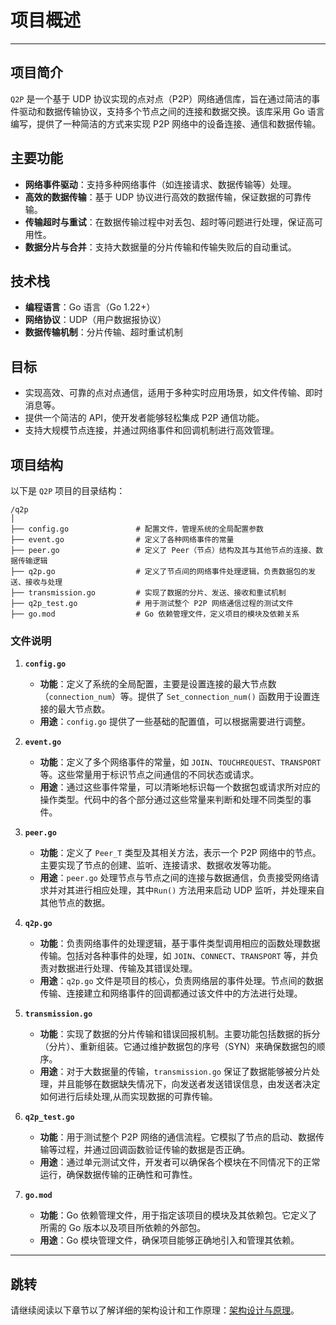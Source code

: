 # 项目概述

---

## 项目简介

`Q2P` 是一个基于 UDP 协议实现的点对点（P2P）网络通信库，旨在通过简洁的事件驱动和数据传输协议，支持多个节点之间的连接和数据交换。该库采用 Go 语言编写，提供了一种简洁的方式来实现 P2P 网络中的设备连接、通信和数据传输。

## 主要功能

- **网络事件驱动**：支持多种网络事件（如连接请求、数据传输等）处理。
- **高效的数据传输**：基于 UDP 协议进行高效的数据传输，保证数据的可靠传输。
- **传输超时与重试**：在数据传输过程中对丢包、超时等问题进行处理，保证高可用性。
- **数据分片与合并**：支持大数据量的分片传输和传输失败后的自动重试。

## 技术栈

- **编程语言**：Go 语言（Go 1.22+）
- **网络协议**：UDP（用户数据报协议）
- **数据传输机制**：分片传输、超时重试机制

## 目标

- 实现高效、可靠的点对点通信，适用于多种实时应用场景，如文件传输、即时消息等。
- 提供一个简洁的 API，使开发者能够轻松集成 P2P 通信功能。
- 支持大规模节点连接，并通过网络事件和回调机制进行高效管理。

## 项目结构

以下是 `Q2P` 项目的目录结构：

```
/q2p
│
├── config.go               # 配置文件，管理系统的全局配置参数
├── event.go                # 定义了各种网络事件的常量
├── peer.go                 # 定义了 Peer（节点）结构及其与其他节点的连接、数据传输逻辑
├── q2p.go                  # 定义了节点间的网络事件处理逻辑，负责数据包的发送、接收与处理
├── transmission.go         # 实现了数据的分片、发送、接收和重试机制
├── q2p_test.go             # 用于测试整个 P2P 网络通信过程的测试文件
├── go.mod                  # Go 依赖管理文件，定义项目的模块及依赖关系
```

### 文件说明

1. **`config.go`**
   - **功能**：定义了系统的全局配置，主要是设置连接的最大节点数（`connection_num`）等。提供了 `Set_connection_num()` 函数用于设置连接的最大节点数。
   - **用途**：`config.go` 提供了一些基础的配置值，可以根据需要进行调整。

2. **`event.go`**
   - **功能**：定义了多个网络事件的常量，如 `JOIN`、`TOUCHREQUEST`、`TRANSPORT` 等。这些常量用于标识节点之间通信的不同状态或请求。
   - **用途**：通过这些事件常量，可以清晰地标识每一个数据包或请求所对应的操作类型。代码中的各个部分通过这些常量来判断和处理不同类型的事件。

3. **`peer.go`**
   - **功能**：定义了 `Peer_T` 类型及其相关方法，表示一个 P2P 网络中的节点。主要实现了节点的创建、监听、连接请求、数据收发等功能。
   - **用途**：`peer.go` 处理节点与节点之间的连接与数据通信，负责接受网络请求并对其进行相应处理，其中`Run()` 方法用来启动 UDP 监听，并处理来自其他节点的数据。

4. **`q2p.go`**
   - **功能**：负责网络事件的处理逻辑，基于事件类型调用相应的函数处理数据传输。包括对各种事件的处理，如 `JOIN`、`CONNECT`、`TRANSPORT` 等，并负责对数据进行处理、传输及其错误处理。
   - **用途**：`q2p.go` 文件是项目的核心，负责网络层的事件处理。节点间的数据传输、连接建立和网络事件的回调都通过该文件中的方法进行处理。

5. **`transmission.go`**
   - **功能**：实现了数据的分片传输和错误回报机制。主要功能包括数据的拆分（分片）、重新组装。它通过维护数据包的序号（SYN）来确保数据包的顺序。
   - **用途**：对于大数据量的传输，`transmission.go` 保证了数据能够被分片处理，并且能够在数据缺失情况下，向发送者发送错误信息，由发送者决定如何进行后续处理,从而实现数据的可靠传输。

6. **`q2p_test.go`**
   - **功能**：用于测试整个 P2P 网络的通信流程。它模拟了节点的启动、数据传输等过程，并通过回调函数验证传输的数据是否正确。
   - **用途**：通过单元测试文件，开发者可以确保各个模块在不同情况下的正常运行，确保数据传输的正确性和可靠性。

7. **`go.mod`**
   - **功能**：Go 依赖管理文件，用于指定该项目的模块及其依赖包。它定义了所需的 Go 版本以及项目所依赖的外部包。
   - **用途**：Go 模块管理文件，确保项目能够正确地引入和管理其依赖。

---

## 跳转

请继续阅读以下章节以了解详细的架构设计和工作原理：[架构设计与原理](02_architecture_and_principles.md)。
